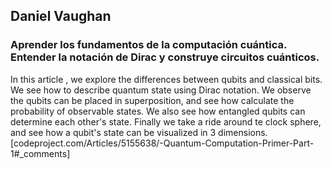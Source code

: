 ## Daniel Vaughan

### Aprender los fundamentos de la computación cuántica. Entender la notación de Dirac y construye circuitos cuánticos.

In this article , we explore the differences between qubits and classical bits. We see how to describe quantum state using Dirac notation. We observe the qubits can be placed in superposition, and see how calculate the probability of observable states. We also see how entangled qubits can determine each other's state. Finally we take a ride around te clock sphere, and see how a qubit's state can be visualized in 3 dimensions.
[codeproject.com/Articles/5155638/-Quantum-Computation-Primer-Part-1#_comments]
